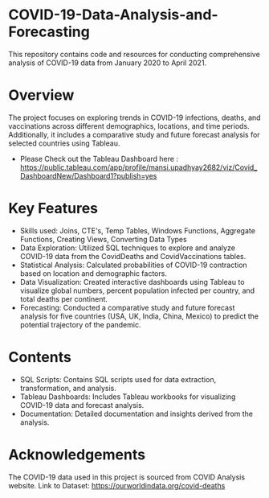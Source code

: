 # COVID-19-Data-Analysis-and-Forecasting
This repository contains code and resources for conducting comprehensive analysis of COVID-19 data from January 2020 to April 2021.
# Overview
The project focuses on exploring trends in COVID-19 infections, deaths, and vaccinations across different demographics, locations, and time periods. Additionally, it includes a comparative study and future forecast analysis for selected countries using Tableau.

- Please Check out the Tableau Dashboard here : https://public.tableau.com/app/profile/mansi.upadhyay2682/viz/Covid_DashboardNew/Dashboard1?publish=yes 

# Key Features
- Skills used: Joins, CTE's, Temp Tables, Windows Functions, Aggregate Functions, Creating Views, Converting Data Types
- Data Exploration: Utilized SQL techniques to explore and analyze COVID-19 data from the CovidDeaths and CovidVaccinations tables.
- Statistical Analysis: Calculated probabilities of COVID-19 contraction based on location and demographic factors.
- Data Visualization: Created interactive dashboards using Tableau to visualize global numbers, percent population infected per country, and total deaths per continent.
- Forecasting: Conducted a comparative study and future forecast analysis for five countries (USA, UK, India, China, Mexico) to predict the potential trajectory of the pandemic.

# Contents
- SQL Scripts: Contains SQL scripts used for data extraction, transformation, and analysis.
- Tableau Dashboards: Includes Tableau workbooks for visualizing COVID-19 data and forecast analysis.
- Documentation: Detailed documentation and insights derived from the analysis.

# Acknowledgements
The COVID-19 data used in this project is sourced from COVID Analysis website. 
Link to Dataset: https://ourworldindata.org/covid-deaths
